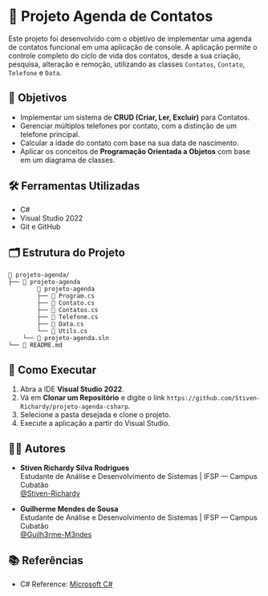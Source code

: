 # 📓 Projeto Agenda de Contatos

Este projeto foi desenvolvido com o objetivo de implementar uma agenda de contatos funcional em uma aplicação de console. A aplicação permite o controle completo do ciclo de vida dos contatos, desde a sua criação, pesquisa, alteração e remoção, utilizando as classes `Contatos`, `Contato`, `Telefone` e `Data`.

## 🎯 Objetivos

- Implementar um sistema de **CRUD (Criar, Ler, Excluir)** para Contatos.
- Gerenciar múltiplos telefones por contato, com a distinção de um telefone principal.
- Calcular a idade do contato com base na sua data de nascimento.
- Aplicar os conceitos de **Programação Orientada a Objetos** com base em um diagrama de classes.

## 🛠️ Ferramentas Utilizadas

- C#
- Visual Studio 2022
- Git e GitHub

## 🗂️ Estrutura do Projeto

```
📁 projeto-agenda/
├── 📁 projeto-agenda
        📁 projeto-agenda
        ├── 📄 Program.cs
        ├── 📄 Contato.cs
        ├── 📄 Contatos.cs
        ├── 📄 Telefone.cs
        ├── 📄 Data.cs
        └── 📄 Utils.cs
    └── 📄 projeto-agenda.sln
└── 📄 README.md
```

## 🚀 Como Executar

1. Abra a IDE **Visual Studio 2022**.
2. Vá em **Clonar um Repositório** e digite o link `https://github.com/Stiven-Richardy/projeto-agenda-csharp`.
3. Selecione a pasta desejada e clone o projeto.
4. Execute a aplicação a partir do Visual Studio.

## 👨‍🏫 Autores

- **Stiven Richardy Silva Rodrigues**  
  Estudante de Análise e Desenvolvimento de Sistemas | IFSP — Campus Cubatão  
  [@Stiven-Richardy](https://github.com/Stiven-Richardy)

- **Guilherme Mendes de Sousa**  
  Estudante de Análise e Desenvolvimento de Sistemas | IFSP — Campus Cubatão  
  [@Guilh3rme-M3ndes](https://github.com/Guilh3rme-M3ndes)

## 📚 Referências

- C# Reference: [Microsoft C#](https://learn.microsoft.com/pt-br/visualstudio/get-started/csharp/?view=vs-2022)
